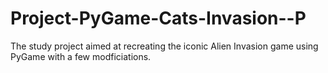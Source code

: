 # Project-PyGame-Cats-Invasion--P
The study project aimed at recreating the iconic Alien Invasion game using PyGame with a few modficiations. 
